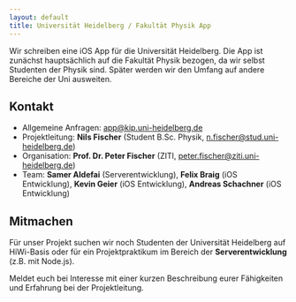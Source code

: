 ```yaml
---
layout: default
title: Universität Heidelberg / Fakultät Physik App
---
```


Wir schreiben eine iOS App für die Universität Heidelberg. Die App ist zunächst hauptsächlich auf die Fakultät Physik bezogen, da wir selbst Studenten der Physik sind. Später werden wir den Umfang auf andere Bereiche der Uni ausweiten.


## Kontakt

- Allgemeine Anfragen: [app@kip.uni-heidelberg.de](mailto:app@kip.uni-heidelberg.de)
- Projektleitung: **Nils Fischer** (Student B.Sc. Physik, [n.fischer@stud.uni-heidelberg.de](mailto:n.fischer@stud.uni-heidelberg.de))
- Organisation: **Prof. Dr. Peter Fischer** (ZITI, [peter.fischer@ziti.uni-heidelberg.de](mailto:peter.fischer@ziti.uni-heidelberg.de))
- Team: **Samer Aldefai** (Serverentwicklung), **Felix Braig** (iOS Entwicklung), **Kevin Geier** (iOS Entwicklung), **Andreas Schachner** (iOS Entwicklung)


## Mitmachen

Für unser Projekt suchen wir noch Studenten der Universität Heidelberg auf HiWi-Basis oder für ein Projektpraktikum im Bereich der **Serverentwicklung** (z.B. mit Node.js).

Meldet euch bei Interesse mit einer kurzen Beschreibung eurer Fähigkeiten und Erfahrung bei der Projektleitung.
